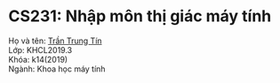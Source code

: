 # CS231: Nhập môn thị giác máy tính
Họ và tên: [Trần Trung Tín](https://www.facebook.com/tttin23.9)</br>
Lớp: KHCL2019.3</br>
Khóa: k14(2019)</br>
Ngành: Khoa học máy tính
